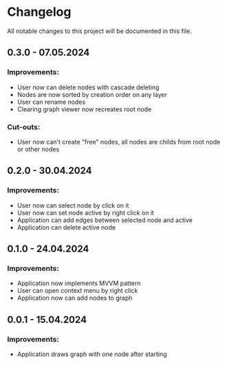 # Changelog

All notable changes to this project will be documented in this file.

## 0.3.0 - 07.05.2024

### Improvements:

- User now can delete nodes with cascade deleting
- Nodes are now sorted by creation order on any layer
- User can rename nodes
- Clearing graph viewer now recreates root node

### Cut-outs:

- User now can't create "free" nodes, all nodes are childs from root node or other nodes

## 0.2.0 - 30.04.2024

### Improvements:

- User now can select node by click on it
- User now can set node active by right click on it
- Application can add edges between selected node and active
- Application can delete active node

## 0.1.0 - 24.04.2024

### Improvements:

- Application now implements MVVM pattern
- User can open context menu by right click
- Application now can add nodes to graph

## 0.0.1 - 15.04.2024

### Improvements:

- Application draws graph with one node after starting
